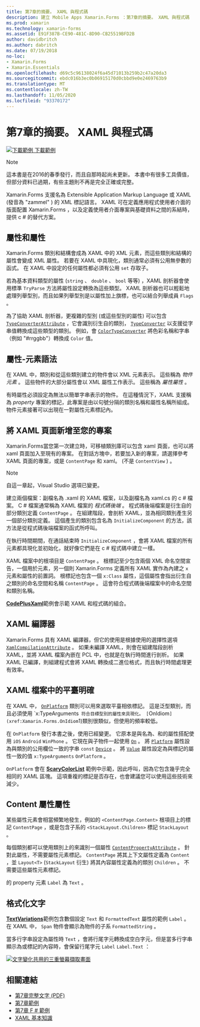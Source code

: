 ```yaml
---
title: 第7章的摘要。 XAML 與程式碼
description: 建立 Mobile Apps Xamarin.Forms ：第7章的摘要。 XAML 與程式碼
ms.prod: xamarin
ms.technology: xamarin-forms
ms.assetid: E91F387B-CE90-481C-8D90-CB25519BFD2B
author: davidbritch
ms.author: dabritch
ms.date: 07/19/2018
no-loc:
- Xamarin.Forms
- Xamarin.Essentials
ms.openlocfilehash: d69c5c96138024f6a45d71013b259b2c47a20da3
ms.sourcegitcommit: ebdc016b3ec0b06915170d0cbbd9e0e2469763b9
ms.translationtype: MT
ms.contentlocale: zh-TW
ms.lasthandoff: 11/05/2020
ms.locfileid: "93370172"
---
```

# <a name="summary-of-chapter-7-xaml-vs-code"></a>第7章的摘要。 XAML 與程式碼

[![下載範例](~/media/shared/download.png) 下載範例](https://github.com/xamarin/xamarin-forms-book-samples/tree/master/Chapter07)

> [!NOTE]
> 這本書是在2016的春季發行，而且自那時起尚未更新。 本書中有很多工具價值，但部分資料已過期，有些主題則不再是完全正確或完整。

Xamarin.Forms 支援名為 Extensible Application Markup Language 或 XAML (發音為 "zammel" ) 的 XML 標記語言。 XAML 可在定義應用程式使用者介面的版面配置 Xamarin.Forms ，以及定義使用者介面專案與基礎資料之間的系結時，提供 c # 的替代方案。

## <a name="properties-and-attributes"></a>屬性和屬性

Xamarin.Forms 類別和結構會成為 XAML 中的 XML 元素，而這些類別和結構的屬性會變成 XML 屬性。 若要在 XAML 中具現化，類別通常必須有公用無參數的函式。 在 XAML 中設定的任何屬性都必須有公用 `set` 存取子。

若為基本資料類型的屬性 (`string` 、 `double` 、 `bool` 等等) ，XAML 剖析器會使用標準 `TryParse` 方法將屬性設定轉換為這些類型。 XAML 剖析器也可以輕鬆地處理列舉型別，而且如果列舉型別是以屬性加上旗標，也可以結合列舉成員 `Flags` 。

為了協助 XAML 剖析器，更複雜的型別 (或這些型別的屬性) 可以包含 [`TypeConverterAttribute`](xref:Xamarin.Forms.TypeConverterAttribute) ，它會識別衍生自的類別， [`TypeConverter`](xref:Xamarin.Forms.TypeConverter) 以支援從字串值轉換成這些類型的類別。 例如，會 [`ColorTypeConverter`](xref:Xamarin.Forms.ColorTypeConverter) 將色彩名稱和字串（例如 "#rrggbb"）轉換成 `Color` 值。

## <a name="property-element-syntax"></a>屬性-元素語法

在 XAML 中，類別和從這些類別建立的物件會以 XML 元素表示。 這些稱為 *物件元素* 。 這些物件的大部分屬性會以 XML 屬性工作表示。 這些稱為 *屬性屬性* 。

有時屬性必須設定為無法以簡單字串表示的物件。 在這種情況下，XAML 支援稱為 *property* 專案的標記，此專案是由以句號分隔的類別名稱和屬性名稱所組成。 物件元素接著可以出現在一對屬性元素標記內。

## <a name="adding-a-xaml-page-to-your-project"></a>將 XAML 頁面新增至您的專案

Xamarin.Forms當您第一次建立時，可移植類別庫可以包含 xaml 頁面，也可以將 xaml 頁面加入至現有的專案。 在對話方塊中，若要加入新的專案，請選擇參考 XAML 頁面的專案，或是 `ContentPage` 和 xaml。  (不是 `ContentView` ) 。

> [!NOTE]
> 自這一章起，Visual Studio 選項已變更。

建立兩個檔案：副檔名為 .xaml 的 XAML 檔案，以及副檔名為 xaml.cs 的 c # 檔案。 C # 檔案通常稱為 XAML 檔案的 *程式碼後端* 。 程式碼後端檔案是衍生自的部分類別定義 `ContentPage` 。 在組建階段，會剖析 XAML，並為相同類別產生另一個部分類別定義。 這個產生的類別包含名為 `InitializeComponent` 的方法，該方法是從程式碼後端檔案的函式所呼叫。

在執行時間期間，在通話結束時 `InitializeComponent` ，會將 XAML 檔案的所有元素都具現化並初始化，就好像它們是在 c # 程式碼中建立一樣。

XAML 檔案中的根項目是 `ContentPage` 。 根標記至少包含兩個 XML 命名空間宣告，一個用於元素，另一個則 Xamarin.Forms 定義所有 XAML 實作為內建之 `x` 元素和屬性的前置詞。 根標記也包含一個 `x:Class` 屬性，這個屬性會指出衍生自之類別的命名空間和名稱 `ContentPage` 。 這會符合程式碼後端檔案中的命名空間和類別名稱。

[**CodePlusXaml**](https://github.com/xamarin/xamarin-forms-book-samples/tree/master/Chapter07)範例會示範 XAML 和程式碼的組合。

## <a name="the-xaml-compiler"></a>XAML 編譯器

Xamarin.Forms 具有 XAML 編譯器，但它的使用是根據使用的選擇性選項 [`XamlCompilationAttribute`](xref:Xamarin.Forms.Xaml.XamlCompilationAttribute) 。 如果未編譯 XAML，則會在組建階段剖析 XAML，並將 XAML 檔案內嵌在 PCL 中，也就是在執行時間進行剖析。 如果 XAML 已編譯，則組建程式會將 XAML 轉換成二進位格式，而且執行時間處理更有效率。

## <a name="platform-specificity-in-the-xaml-file"></a>XAML 檔案中的平臺明確

在 XAML 中， [`OnPlatform`](xref:Xamarin.Forms.OnPlatform`1) 類別可以用來選取平臺相依標記。 這是泛型類別，而且必須使用 `x:TypeArguments` 符合目標型別的屬性來具現化。 [`OnIdiom`](xref:Xamarin.Forms.OnIdiom`1)類別很類似，但使用的頻率較低。

在 `OnPlatform` 發行本書之後，使用已經變更。 它原本是與名為、和的屬性搭配使用 `iOS` `Android` `WinPhone` 。 它現在與子物件一起使用 [`On`](xref:Xamarin.Forms.On) 。 將 [`Platform`](xref:Xamarin.Forms.On.Platform) 屬性設為與類別的公用欄位一致的字串 `const` [`Device`](xref:Xamarin.Forms.Device) 。 將 [`Value`](xref:Xamarin.Forms.On.Value) 屬性設定為與標記的屬性一致的值 `x:TypeArguments` `OnPlatform` 。

`OnPlatform` 會在 [**ScaryColorList**](https://github.com/xamarin/xamarin-forms-book-samples/tree/master/Chapter07/ScaryColorList) 範例中示範，因此呼叫，因為它包含幾乎完全相同的 XAML 區塊。 這項重複的標記是否存在，也會建議您可以使用這些技術來減少。

## <a name="the-content-property-attributes"></a>Content 屬性屬性

某些屬性元素會相當頻繁地發生，例如的 `<ContentPage.Content>` 根項目上的標記 `ContentPage` ，或是包含子系的 `<StackLayout.Children>` 標記 `StackLayout` 。

每個類別都可以使用類別上的來識別一個屬性 [`ContentPropertyAttribute`](xref:Xamarin.Forms.ContentPropertyAttribute) 。 針對此屬性，不需要屬性元素標記。 `ContentPage` 將其上下文屬性定義為 `Content` ，並 `Layout<T>` (`StackLayout` 衍生) 將其內容屬性定義為的類別 `Children` 。 不需要這些屬性元素標記。

的 property 元素 `Label` 為 `Text` 。

## <a name="formatted-text"></a>格式化文字

[**TextVariations**](https://github.com/xamarin/xamarin-forms-book-samples/tree/master/Chapter07/TextVariations)範例包含數個設定 `Text` 和 `FormattedText` 屬性的範例 `Label` 。 在 XAML 中， `Span` 物件會顯示為物件的子系 `FormattedString` 。

 當多行字串設定為屬性時 `Text` ，會將行尾字元轉換成空白字元，但是當多行字串顯示為或標記的內容時，會保留行尾字元 `Label` `Label.Text` ：

 [![文字變化共用的三重螢幕擷取畫面](images/ch07fg03-small.png "格式化的文字變化")](images/ch07fg03-large.png#lightbox "格式化的文字變化")

## <a name="related-links"></a>相關連結

- [第7章完整文字 (PDF) ](https://download.xamarin.com/developer/xamarin-forms-book/XamarinFormsBook-Ch07-Apr2016.pdf)
- [第7章範例](https://github.com/xamarin/xamarin-forms-book-samples/tree/master/Chapter07)
- [第7章 F # 範例](https://github.com/xamarin/xamarin-forms-book-samples/tree/master/Chapter07/FS/CodePlusXaml)
- [XAML 基本知識](~/xamarin-forms/xaml/xaml-basics/index.md)
